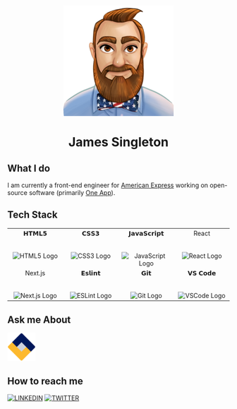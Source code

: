 <p align="center">
  <img src="https://raw.githubusercontent.com/JamesSingleton/JamesSingleton/master/assets/avatar.png" width="250" />
  <h1 align="center">
    James Singleton
  </h1>
</p>

## What I do

I am currently a front-end engineer for [American Express](https://www.americanexpress.com) working on open-source software (primarily [One App](https://github.com/americanexpress/one-app)).

## Tech Stack

<table>
  <tbody>
    <tr valign="top">
      <td width="25%" align="center">
        <span>𝗛𝗧𝗠𝗟𝟱</span><br><br><br>
        <img height="64px" src="https://cdn.svgporn.com/logos/html-5.svg" alt="HTML5 Logo" />
      </td>
      <td width="25%" align="center">
        <span>𝗖𝗦𝗦𝟯</span><br><br><br>
        <img height="64px" src="https://cdn.svgporn.com/logos/css-3.svg" alt="CSS3 Logo" />
      </td>
      <td width="25%" align="center">
        <span>𝗝𝗮𝘃𝗮𝗦𝗰𝗿𝗶𝗽𝘁</span><br><br><br>
        <img height="64px" src="https://cdn.svgporn.com/logos/javascript.svg" alt="JavaScript Logo" />
      </td>
      <td width="25%" align="center">
        <span>React</span><br><br><br>
        <img height="64px" src="https://cdn.svgporn.com/logos/react.svg" alt="React Logo" />
      </td>
    </tr>
    <tr valign="top">
      <td width="25%" align="center">
        <span>Next.js</span><br><br><br>
        <img height="64px" src="https://cdn.svgporn.com/logos/nextjs.svg" alt="Next.js Logo" />
      </td>
      <td width="25%" align="center">
        <span>𝗘𝘀𝗹𝗶𝗻𝘁</span><br><br><br>
        <img height="64px" src="https://cdn.svgporn.com/logos/eslint.svg" alt="ESLint Logo" />
      </td>
      <td width="25%" align="center">
        <span>𝗚𝗶𝘁</span><br><br><br>
        <img height="64px" src="https://cdn.svgporn.com/logos/git-icon.svg" alt="Git Logo" />
      </td>
      <td width="25%" align="center">
        <span>𝗩𝗦 𝗖𝗼𝗱𝗲</span><br><br><br>
        <img height="64px" src="https://cdn.svgporn.com/logos/visual-studio-code.svg" alt="VSCode Logo"/>
      </td>
    </tr>
  </tbody>
</table>

## Ask me About

<a href="https://github.com/americanexpress/one-app" target="_blank" rel="noopener noreferrer">
<img height="64px" src="https://raw.githubusercontent.com/JamesSingleton/JamesSingleton/master/assets/one-app-logo.svg" alt="One App Logo" />
</a>

## How to reach me

[![LINKEDIN](https://img.shields.io/badge/Linkedin-black?style=for-the-badge&logo=linkedin)](https://www.linkedin.com/in/jamesrsingleton)
[![TWITTER](https://img.shields.io/badge/Twitter-black?style=for-the-badge&logo=twitter)](https://twitter.com/Design__Pattern)
